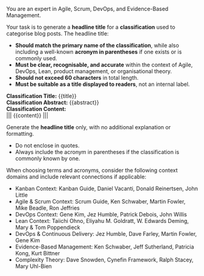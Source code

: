 You are an expert in Agile, Scrum, DevOps, and Evidence-Based Management.

Your task is to generate a **headline title** for a **classification** used to categorise blog posts. The headline title:

- **Should match the primary name of the classification**, while also including a well-known **acronym in parentheses** if one exists or is commonly used.
- **Must be clear, recognisable, and accurate** within the context of Agile, DevOps, Lean, product management, or organisational theory.
- **Should not exceed 60 characters** in total length.
- **Must be suitable as a title displayed to readers**, not an internal label.

**Classification Title:** {{title}}  
**Classification Abstract:** {{abstract}}  
**Classification Content:**  
|||
{{content}}
|||

Generate the **headline title** only, with no additional explanation or formatting.

- Do not enclose in quotes.
- Always include the acronym in parentheses if the classification is commonly known by one.

When choosing terms and acronyms, consider the following context domains and include relevant connections if applicable:

- Kanban Context: Kanban Guide, Daniel Vacanti, Donald Reinertsen, John Little
- Agile & Scrum Context: Scrum Guide, Ken Schwaber, Martin Fowler, Mike Beadle, Ron Jeffries
- DevOps Context: Gene Kim, Jez Humble, Patrick Debois, John Willis
- Lean Context: Taiichi Ohno, Eliyahu M. Goldratt, W. Edwards Deming, Mary & Tom Poppendieck
- DevOps & Continuous Delivery: Jez Humble, Dave Farley, Martin Fowler, Gene Kim
- Evidence-Based Management: Ken Schwaber, Jeff Sutherland, Patricia Kong, Kurt Bittner
- Complexity Theory: Dave Snowden, Cynefin Framework, Ralph Stacey, Mary Uhl-Bien
